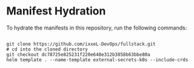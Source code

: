 
# Manifest Hydration

To hydrate the manifests in this repository, run the following commands:

```shell

git clone https://github.com/ixxeL-DevOps/fullstack.git
# cd into the cloned directory
git checkout dc78725e825231f220e648e312b3858b63bbe80a
helm template . --name-template external-secrets-k0s --include-crds
```